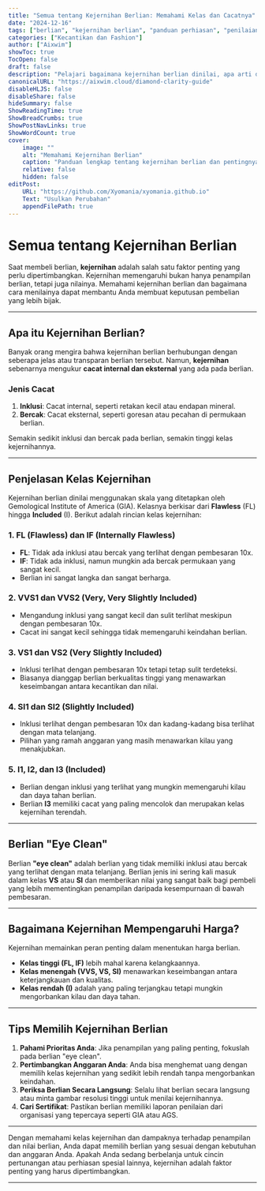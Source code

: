 ```yaml
---
title: "Semua tentang Kejernihan Berlian: Memahami Kelas dan Cacatnya"
date: "2024-12-16"
tags: ["berlian", "kejernihan berlian", "panduan perhiasan", "penilaian berlian", "tips belanja berlian"]
categories: ["Kecantikan dan Fashion"]
author: ["Aixwim"]
showToc: true
TocOpen: false
draft: false
description: "Pelajari bagaimana kejernihan berlian dinilai, apa arti dari setiap kelas, dan bagaimana kejernihan memengaruhi nilai dan penampilan berlian."
canonicalURL: "https://aixwim.cloud/diamond-clarity-guide"
disableHLJS: false
disableShare: false
hideSummary: false
ShowReadingTime: true
ShowBreadCrumbs: true
ShowPostNavLinks: true
ShowWordCount: true
cover:
    image: ""
    alt: "Memahami Kejernihan Berlian"
    caption: "Panduan lengkap tentang kejernihan berlian dan pentingnya saat membeli perhiasan."
    relative: false
    hidden: false
editPost:
    URL: "https://github.com/Xyomania/xyomania.github.io"
    Text: "Usulkan Perubahan"
    appendFilePath: true
---
```


# Semua tentang Kejernihan Berlian

Saat membeli berlian, **kejernihan** adalah salah satu faktor penting yang perlu dipertimbangkan. Kejernihan memengaruhi bukan hanya penampilan berlian, tetapi juga nilainya. Memahami kejernihan berlian dan bagaimana cara menilainya dapat membantu Anda membuat keputusan pembelian yang lebih bijak.

---

## Apa itu Kejernihan Berlian?

Banyak orang mengira bahwa kejernihan berlian berhubungan dengan seberapa jelas atau transparan berlian tersebut. Namun, **kejernihan** sebenarnya mengukur **cacat internal dan eksternal** yang ada pada berlian.

### Jenis Cacat
1. **Inklusi**: Cacat internal, seperti retakan kecil atau endapan mineral.  
2. **Bercak**: Cacat eksternal, seperti goresan atau pecahan di permukaan berlian.

Semakin sedikit inklusi dan bercak pada berlian, semakin tinggi kelas kejernihannya.

---

## Penjelasan Kelas Kejernihan

Kejernihan berlian dinilai menggunakan skala yang ditetapkan oleh Gemological Institute of America (GIA). Kelasnya berkisar dari **Flawless** (FL) hingga **Included** (I). Berikut adalah rincian kelas kejernihan:

### 1. **FL (Flawless)** dan **IF (Internally Flawless)**
- **FL**: Tidak ada inklusi atau bercak yang terlihat dengan pembesaran 10x.  
- **IF**: Tidak ada inklusi, namun mungkin ada bercak permukaan yang sangat kecil.  
- Berlian ini sangat langka dan sangat berharga.

### 2. **VVS1 dan VVS2 (Very, Very Slightly Included)**
- Mengandung inklusi yang sangat kecil dan sulit terlihat meskipun dengan pembesaran 10x.  
- Cacat ini sangat kecil sehingga tidak memengaruhi keindahan berlian.

### 3. **VS1 dan VS2 (Very Slightly Included)**
- Inklusi terlihat dengan pembesaran 10x tetapi tetap sulit terdeteksi.  
- Biasanya dianggap berlian berkualitas tinggi yang menawarkan keseimbangan antara kecantikan dan nilai.

### 4. **SI1 dan SI2 (Slightly Included)**
- Inklusi terlihat dengan pembesaran 10x dan kadang-kadang bisa terlihat dengan mata telanjang.  
- Pilihan yang ramah anggaran yang masih menawarkan kilau yang menakjubkan.

### 5. **I1, I2, dan I3 (Included)**
- Berlian dengan inklusi yang terlihat yang mungkin memengaruhi kilau dan daya tahan berlian.  
- Berlian **I3** memiliki cacat yang paling mencolok dan merupakan kelas kejernihan terendah.

---

## Berlian "Eye Clean"

Berlian **"eye clean"** adalah berlian yang tidak memiliki inklusi atau bercak yang terlihat dengan mata telanjang. Berlian jenis ini sering kali masuk dalam kelas **VS** atau **SI** dan memberikan nilai yang sangat baik bagi pembeli yang lebih mementingkan penampilan daripada kesempurnaan di bawah pembesaran.

---

## Bagaimana Kejernihan Mempengaruhi Harga?

Kejernihan memainkan peran penting dalam menentukan harga berlian.  
- **Kelas tinggi (FL, IF)** lebih mahal karena kelangkaannya.  
- **Kelas menengah (VVS, VS, SI)** menawarkan keseimbangan antara keterjangkauan dan kualitas.  
- **Kelas rendah (I)** adalah yang paling terjangkau tetapi mungkin mengorbankan kilau dan daya tahan.

---

## Tips Memilih Kejernihan Berlian

1. **Pahami Prioritas Anda**: Jika penampilan yang paling penting, fokuslah pada berlian "eye clean".  
2. **Pertimbangkan Anggaran Anda**: Anda bisa menghemat uang dengan memilih kelas kejernihan yang sedikit lebih rendah tanpa mengorbankan keindahan.  
3. **Periksa Berlian Secara Langsung**: Selalu lihat berlian secara langsung atau minta gambar resolusi tinggi untuk menilai kejernihannya.  
4. **Cari Sertifikat**: Pastikan berlian memiliki laporan penilaian dari organisasi yang tepercaya seperti GIA atau AGS.

---

Dengan memahami kelas kejernihan dan dampaknya terhadap penampilan dan nilai berlian, Anda dapat memilih berlian yang sesuai dengan kebutuhan dan anggaran Anda. Apakah Anda sedang berbelanja untuk cincin pertunangan atau perhiasan spesial lainnya, kejernihan adalah faktor penting yang harus dipertimbangkan.

---
